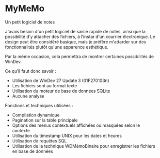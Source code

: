 # MyMeMo
Un petit logiciel de notes

J'avais besoin d'un petit logiciel de saisie rapide de notes, ainsi que la possibilité d'y attacher des fichiers, à l'instar d'un courrier électronique.
Le design peut être considéré basique, mais je préfère m'attarder sur des fonctionnalités plutôt qu'une apparence esthétique.

Par la même occasion, cela permettra de montrer certaines possibilités de WinDev.

Ce qu'il faut donc savoir :
- Utilisation de WinDev 27 Update 3 (01F270103n)
- Les fichiers sont au format texte
- Utilisation du moteur de base de données SQLite
- Aucune analyse

Fonctions et techniques utilisées :
- Compilation dynamique
- Pagination sur la table principale
- Options des menus contextuels affichées ou masquées selon le contexte
- Utilisation du timestamp UNIX pour les dates et heures
- Utilisation de requêtes SQL
- Utilisation de la technique WDMémoBinaire pour enregistrer les fichiers en base de données
